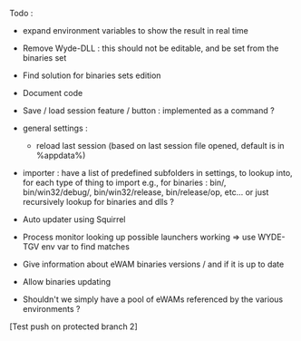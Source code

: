 Todo :

- expand environment variables to show the result in real time
- Remove Wyde-DLL : this should not be editable, and be set from the binaries set
- Find solution for binaries sets edition

- Document code

- Save / load session feature / button : implemented as a command ?

- general settings : 
   - reload last session (based on last session file opened, default is in %appdata%)
   
- importer : 
   have a list of predefined subfolders in settings, to lookup into, for each type of thing to import
   e.g., for binaries : bin/, bin/win32/debug/, bin/win32/release, bin/release/op, etc... or just recursively lookup for binaries and dlls ?
   
- Auto updater using Squirrel
- Process monitor looking up possible launchers working
   => use WYDE-TGV env var to find matches
- Give information about eWAM binaries versions / and if it is up to date
- Allow binaries updating
- Shouldn't we simply have a pool of eWAMs referenced by the various environments ?

[Test push on protected branch 2]